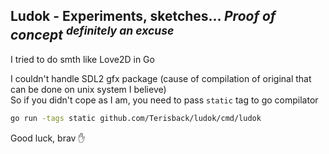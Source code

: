 ## Ludok - Experiments, sketches... ***Proof of concept** <sup>definitely an excuse</sup>*

I tried to do smth like Love2D in Go

I couldn't handle SDL2 gfx package (cause of compilation of original that can be done on unix system I believe)  
So if you didn't cope as I am, you need to pass `static` tag to go compilator

```bash
go run -tags static github.com/Terisback/ludok/cmd/ludok
```

Good luck, brav ✋